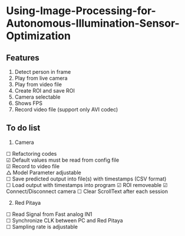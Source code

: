 # Using-Image-Processing-for-Autonomous-Illumination-Sensor-Optimization

## Features

1. Detect person in frame
2. Play from live camera
3. Play from video file
4. Create ROI and save ROI
5. Camera selectable
6. Shows FPS
7. Record video file (support only AVI codec)


## To do list

1.  Camera

☐ Refactoring codes <br />
☑ Default values must be read from config file <br />
☑ Record to video file <br />
△ Model Parameter adjustable <br />
☐ Save predicted output into file(s) with timestamps (CSV format) <br />
☐ Load output with timestamps into program
☑ ROI removeable
☑ Connect/Disconnect camera
☐ Clear ScrollText after each session

2.  Red Pitaya 

☐ Read Signal from Fast analog IN1 <br />
☐ Synchronize CLK between PC and Red Pitaya <br />
☐ Sampling rate is adjustable <br />


